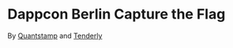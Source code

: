 
# Dappcon Berlin Capture the Flag
By [Quantstamp](https://twitter.com/Quantstamp) and [Tenderly](https://twitter.com/TenderlyApp)

